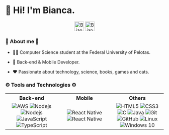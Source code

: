 
# 👋 Hi! I'm Bianca.

<div align="center" width="100%">
  <a href="mailto:biancabepplerdullius@gmail.com">
    <img align="center" alt="Bianca's Mail" height="30px" src="https://img.shields.io/badge/Gmail-EA4335?style=for-the-badge&logo=Gmail&logoColor=white" />
  </a>
  <a href="https://www.linkedin.com/in/bianca-beppler-958133160/">
    <img align="center" alt="Bianca's LinkedIn" height="30px" src="https://img.shields.io/badge/LinkedIn-0A66C2?style=for-the-badge&logo=Linkedin&logoColor=white" />
  </a>
</div>

### :eyes: About me :eyes:
  - 👨‍🎓 Computer Science student at the Federal University of Pelotas.
  
  - 🎯 Back-end & Mobile Developer.
  
  - ❤️ Passionate about technology, science, books, games and cats.

### ⚙️ Tools and Technologies ⚙️

<table>
  <tr>
    <th width="33.33%">Back-end</th>
    <th width="33.33%">Mobile</th>
    <th width="33.33%">Others</th>
  </tr>
  <tr>
    <td style="width:33%; text-align:center;">
    <img alt="AWS" src="https://img.shields.io/badge/aws-%23FF9900.svg?&style=for-the-badge&logo=amazonaws&logoColor=white"/>
<img alt="Nodejs" src="https://img.shields.io/badge/node.js-%23339933.svg?&style=for-the-badge&logo=node.js&logoColor=white"/>
<img alt="Nodejs" src="https://img.shields.io/badge/docker-%232496ED.svg?&style=for-the-badge&logo=docker&logoColor=white"/>
      <img alt="JavaScript" src="https://img.shields.io/badge/JavaScript-F7DF1E?style=for-the-badge&logo=javascript&logoColor=black"/>
      <img alt="TypeScript" src="https://img.shields.io/badge/TypeScript-007ACC?style=for-the-badge&logo=typescript&logoColor=white"/>
    </td>
    <td style="width:33%; text-align:center;">
      <img alt="React Native" src="https://img.shields.io/badge/React_Native-20232A?style=for-the-badge&logo=react&logoColor=61DAFB" />
       <img alt="React Native" src="https://img.shields.io/badge/kotlin-%230095D5.svg?&style=for-the-badge&logo=kotlin&logoColor=white" />
    </td>
    <td style="width:33%; text-align:center;">
      <img alt="HTML5" src="https://img.shields.io/badge/html5-%23E34F26.svg?&style=for-the-badge&logo=html5&logoColor=white"/>
      <img alt="CSS3" src="https://img.shields.io/badge/css3-%231572B6.svg?&style=for-the-badge&logo=css3&logoColor=white"/>
      <img alt="C" src="https://img.shields.io/badge/c-%2300599C.svg?&style=for-the-badge&logo=c&logoColor=white"/>
      <img alt="Java" src="https://img.shields.io/badge/Java-ED8B00?style=for-the-badge&logo=java&logoColor=white"/>
      <img alt="Git" src="https://img.shields.io/badge/git-%23F05033.svg?&style=for-the-badge&logo=git&logoColor=white"/>
      <img alt="GitHub" src="https://img.shields.io/badge/github-%23121011.svg?&style=for-the-badge&logo=github&logoColor=white"/>
      <img alt="Linux" src="https://img.shields.io/badge/Linux-E34F26?style=for-the-badge&logo=linux&logoColor=black" />
      <img alt="Windows 10" src="https://img.shields.io/badge/Windows-0078D6?style=for-the-badge&logo=windows&logoColor=white" />
    </td>
  </tr>
</table>
